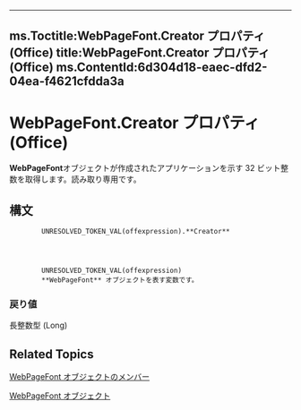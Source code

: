 

---
ms.Toctitle:WebPageFont.Creator プロパティ (Office)
title:WebPageFont.Creator プロパティ (Office)
ms.ContentId:6d304d18-eaec-dfd2-04ea-f4621cfdda3a
---
# WebPageFont.Creator プロパティ (Office)




**WebPageFont**オブジェクトが作成されたアプリケーションを示す 32 ビット整数を取得します。読み取り専用です。

## 構文

            UNRESOLVED_TOKEN_VAL(offexpression).**Creator**




            UNRESOLVED_TOKEN_VAL(offexpression)
            **WebPageFont** オブジェクトを表す変数です。

### 戻り値
長整数型 (Long)





## Related Topics

[WebPageFont オブジェクトのメンバー](82843862-c4b8-db92-d9a7-da36908a0b5e.md)

[WebPageFont オブジェクト](daf3c079-520d-68bd-ec02-027776074505.md)




